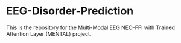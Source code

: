 # EEG-Disorder-Prediction

This is the repository for the Multi-Modal EEG NEO-FFI with Trained Attention Layer (MENTAL) project.
